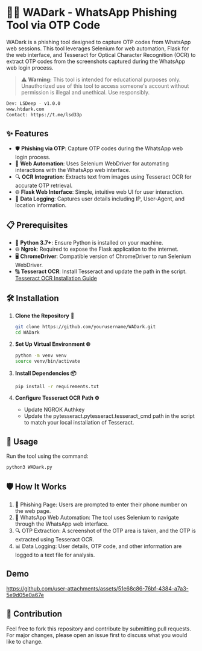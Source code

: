 # 🕵️‍♂️ WADark - WhatsApp Phishing Tool via OTP Code

WADark is a phishing tool designed to capture OTP codes from WhatsApp web sessions. This tool leverages Selenium for web automation, Flask for the web interface, and Tesseract for Optical Character Recognition (OCR) to extract OTP codes from the screenshots captured during the WhatsApp web login process.

> ⚠️ **Warning:** This tool is intended for educational purposes only. Unauthorized use of this tool to access someone's account without permission is illegal and unethical. Use responsibly.

```bash
Dev: LSDeep - v1.0.0
www.htdark.com
Contact: https://t.me/lsd33p
```
## ✨ Features

- 🛡️ **Phishing via OTP**: Capture OTP codes during the WhatsApp web login process.
- 🤖 **Web Automation**: Uses Selenium WebDriver for automating interactions with the WhatsApp web interface.
- 🔍 **OCR Integration**: Extracts text from images using Tesseract OCR for accurate OTP retrieval.
- 🌐 **Flask Web Interface**: Simple, intuitive web UI for user interaction.
- 📝 **Data Logging**: Captures user details including IP, User-Agent, and location information.

## 📋 Prerequisites

- 🐍 **Python 3.7+**: Ensure Python is installed on your machine.
- 🌐 **Ngrok**: Required to expose the Flask application to the internet.
- 🖥️ **ChromeDriver**: Compatible version of ChromeDriver to run Selenium WebDriver.
- 🔠 **Tesseract OCR**: Install Tesseract and update the path in the script. [Tesseract OCR Installation Guide](https://github.com/UB-Mannheim/tesseract/wiki)

## 🛠️ Installation

1. **Clone the Repository** 📂
   ```bash
   git clone https://github.com/yourusername/WADark.git
   cd WADark
   ```
   
2. **Set Up Virtual Environment 🌐**
   ```bash
   python -m venv venv
   source venv/bin/activate
   ```

3. **Install Dependencies 📦**
   ```bash
   pip install -r requirements.txt
   ```
   
4. **Configure Tesseract OCR Path ⚙️**
   - Update NGROK Authkey
   - Update the pytesseract.pytesseract.tesseract_cmd path in the script to match your local installation of Tesseract.

## 🚀 Usage
Run the tool using the command:
   ```bash
   python3 WADark.py
   ```

## 🛡️ How It Works

1. 📝 Phishing Page: Users are prompted to enter their phone number on the web page.
2. 🤖 WhatsApp Web Automation: The tool uses Selenium to navigate through the WhatsApp web interface.
3. 🔍 OTP Extraction: A screenshot of the OTP area is taken, and the OTP is extracted using Tesseract OCR.
4. 📊 Data Logging: User details, OTP code, and other information are logged to a text file for analysis.

## Demo
https://github.com/user-attachments/assets/51e68c86-76bf-4384-a7a3-5e9d05e0a67e

## 🤝 Contribution
Feel free to fork this repository and contribute by submitting pull requests. For major changes, please open an issue first to discuss what you would like to change.

